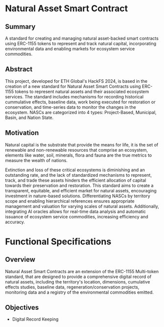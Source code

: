 # Natural Asset Smart Contract

## Summary
A standard for creating and managing natural asset-backed smart contracts using ERC-1155 tokens to represent and track natural capital, incorporating environmental data and enabling markets for ecosystem service commodities.

## Abstract
This project, developed for ETH Global's HackFS 2024, is based in the creation of a new standard for Natural Asset Smart Contracts using ERC-1155 tokens to represent natural assets and their associated ecosystem services.  The standard includes mechanisms for recording historical cummulative effects, baseline data, work being executed for restoration or conservation, and time-series data to monitor the changes in the ecosystem.  NASCs are categorized into 4 types: Project-Based, Municipal, Basin, and Nation State.

## Motivation
Natural capital is the substrate that provide the means for life, it is the set of renewable and non-renewable resources that comprise an ecosystem, elements like water, soil, minerals, flora and fauna are the true metrics to measure the wealth of nations.

Extinction and loss of these critical ecosystems is diminishing and an outstanding rate, and the lack of standardized mechanisms to represent, track, and trade these assets hinders the efficient allocation of capital towards their preservation and restoration. This standard aims to create a transparent, equitable, and efficient market for natural assets, encouraging investment in nature-based solutions. Differentiating NASCs by territory scope and enabling hierarchical references ensures appropriate management and valuation for varying scales of natural assets. Additionally, integrating AI oracles allows for real-time data analysis and automatic issuance of ecosystem service commodities, increasing efficiency and accuracy.

# Functional Specifications

## Overview
Natural Asset Smart Contracts are an extension of the ERC-1155 Multi-token standard, that are designed to provide a comprehensive digital record of natural assets, including the territory's location, dimensions, cumulative effects studies, baseline data, regeneration/conservation projects, monitoring data and a registry of the environmental commodities emitted.

## Objectives
- Digital Record Keeping